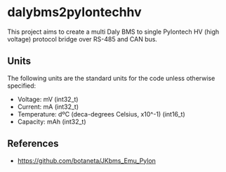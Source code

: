 # dalybms2pylontechhv

This project aims to create a multi Daly BMS to single Pylontech HV (high voltage) protocol bridge over RS-485 and CAN bus.

## Units

The following units are the standard units for the code unless otherwise specified:

- Voltage: mV (int32_t)
- Current: mA (int32_t)
- Temperature: dºC (deca-degrees Celsius, x10^-1) (int16_t)
- Capacity: mAh (int32_t)

## References

- https://github.com/botaneta/JKbms_Emu_Pylon

